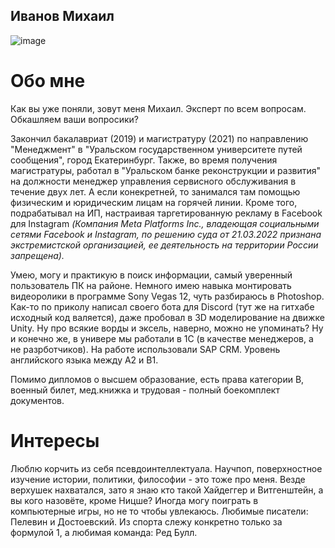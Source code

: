 ## Иванов Михаил

![image](https://user-images.githubusercontent.com/50025052/171752568-3d28a503-9ddc-45e5-b263-0e1ddc8ebb86.png)

# Обо мне

Как вы уже поняли, зовут меня Михаил. Эксперт по всем вопросам. Обкашляем ваши вопросики? 

Закончил бакалавриат (2019) и магистратуру (2021) по направлению "Менеджмент" в "Уральском государственном университете путей сообщения", город Екатеринбург. Также, во время получения магистратуры, работал в "Уральском банке реконструкции и развития" на должности менеджер управления сервисного обслуживания в течение двух лет. А если конекретней, то занимался там помощью физическим и юридическим лицам на горячей линии. Кроме того, подрабатывал на ИП, настраивая таргетированную рекламу в Facebook для Instagram <em>(Компания Meta Platforms Inc., владеющая социальными сетями Facebook и Instagram, по решению суда от 21.03.2022 признана экстремистской организацией, ее деятельность на территории России запрещена).</em>

Умею, могу и практикую в поиск информации, самый уверенный пользователь ПК на районе. Немного имею навыка монтировать видеоролики в программе Sony Vegas 12, чуть разбираюсь в Photoshop. Как-то по приколу написал своего бота для Discord (тут же на гитхабе исходный код валяется), даже пробовал в 3D моделирование на движке Unity. Ну про всякие ворды и эксель, наверно, можно не упоминать? Ну и конечно же, в универе мы работали в 1C (в качестве менеджеров, а не разрботчиков). На работе использовали SAP CRM. Уровень английского языка между A2 и B1. 

Помимо дипломов о высшем образование, есть права категории B, военный билет, мед.книжка и трудовая - полный боекомплект документов. 

# Интересы

Люблю корчить из себя псевдоинтеллектуала. Научпоп, поверхностное изучение истории, политики, философии - это тоже про меня. Везде верхушек нахватался, зато я знаю кто такой Хайдеггер и Витгенштейн, а вы кого назовёте, кроме Ницше? Иногда могу поиграть в компьютерные игры, но не то чтобы увлекаюсь. Любимые писатели: Пелевин и Достоевский. Из спорта слежу конкретно только за формулой 1, а любимая команда: Ред Булл. 
